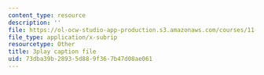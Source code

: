 ```yaml
---
content_type: resource
description: ''
file: https://ol-ocw-studio-app-production.s3.amazonaws.com/courses/11-384-malaysia-sustainable-cities-practicum-spring-2018/73dba39b28935d889f367b47d08ae061_PfxuFD4ML9s.vtt
file_type: application/x-subrip
resourcetype: Other
title: 3play caption file
uid: 73dba39b-2893-5d88-9f36-7b47d08ae061
---
```

